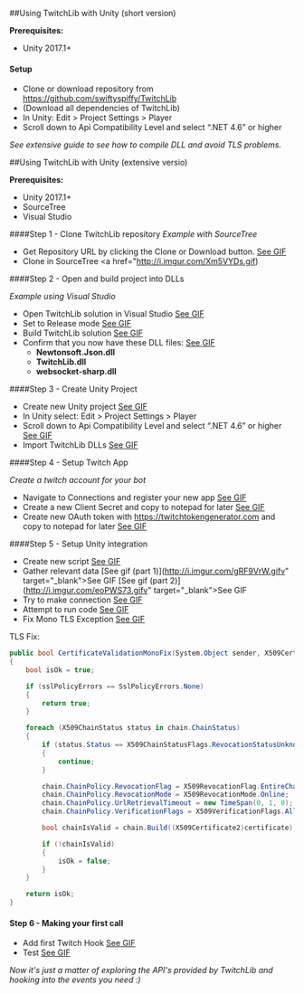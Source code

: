 ##Using TwitchLib with Unity (short version)

**Prerequisites:**
- Unity 2017.1+


#### Setup
- Clone or download repository from https://github.com/swiftyspiffy/TwitchLib
- (Download all dependencies of TwitchLib)
- In Unity: Edit > Project Settings > Player
- Scroll down to Api Compatibility Level and select “.NET 4.6” or higher

*See extensive guide to see how to compile DLL and avoid TLS problems.*


##Using TwitchLib with Unity (extensive versio)

**Prerequisites:**
- Unity 2017.1+
- SourceTree
- Visual Studio

####Step 1 - Clone TwitchLib repository
*Example with SourceTree*

- Get Repository URL by clicking the Clone or Download button. <a href="http://i.imgur.com/a9tqa8y.gifv" target="_blank">See GIF</a>
- Clone in SourceTree <a href="http://i.imgur.com/Xm5VYDs.gif)

####Step 2 - Open and build project into DLLs

*Example using Visual Studio*

- Open TwitchLib solution in Visual Studio <a href="http://i.imgur.com/BOAiEme.gifv" target="_blank">See GIF</a>
- Set to Release mode <a href="http://i.imgur.com/z98GzUD.gifv" target="_blank">See GIF</a>
- Build TwitchLib solution <a href="http://i.imgur.com/oXNPJeA.gifv" target="_blank">See GIF</a>
- Confirm that you now have these DLL files: <a href="http://i.imgur.com/HDtUZST.gifv" target="_blank">See GIF</a>
	- **Newtonsoft.Json.dll**
	- **TwitchLib.dll**
	- **websocket-sharp.dll**


####Step 3 - Create Unity Project

- Create new Unity project <a href="http://i.imgur.com/yyMb9xj.gifv" target="_blank">See GIF</a>
- In Unity select: Edit > Project Settings > Player
- Scroll down to Api Compatibility Level and select “.NET 4.6” or higher <a href="http://i.imgur.com/MgnFHD7.gifv" target="_blank">See GIF</a>
- Import TwitchLib DLLs <a href="http://i.imgur.com/k39e2It.gifv" target="_blank">See GIF</a>


####Step 4 - Setup Twitch App

*Create a twitch account for your bot*

- Navigate to Connections and register your new app <a href="http://i.imgur.com/uzTY9ER.gifv" target="_blank">See GIF</a>
- Create a new Client Secret and copy to notepad for later <a href="http://i.imgur.com/rpdSoFh.gifv" target="_blank">See GIF</a>
- Create new OAuth token with https://twitchtokengenerator.com and copy to notepad for later <a href="http://i.imgur.com/56OCEFU.gifv" target="_blank">See GIF</a>

####Step 5 - Setup Unity integration

- Create new script <a href="http://i.imgur.com/49AFzhR.gifv" target="_blank">See GIF</a>
- Gather relevant data [See gif (part 1)](http://i.imgur.com/gRF9VrW.gifv" target="_blank">See GIF</a> [See gif (part 2)](http://i.imgur.com/eoPWS73.gifv" target="_blank">See GIF</a>
- Try to make connection <a href="http://i.imgur.com/ccRAbLz.gifv" target="_blank">See GIF</a>
- Attempt to run code <a href="http://i.imgur.com/jG1Z24a.gifv" target="_blank">See GIF</a>
- Fix Mono TLS Exception <a href="http://i.imgur.com/qNUqJMH.gifv" target="_blank">See GIF</a>

TLS Fix:

```csharp
public bool CertificateValidationMonoFix(System.Object sender, X509Certificate certificate, X509Chain chain, SslPolicyErrors sslPolicyErrors)
{
    bool isOk = true;

    if (sslPolicyErrors == SslPolicyErrors.None)
    {
        return true;
    }

    foreach (X509ChainStatus status in chain.ChainStatus)
    {
        if (status.Status == X509ChainStatusFlags.RevocationStatusUnknown)
        {
            continue;
        }

        chain.ChainPolicy.RevocationFlag = X509RevocationFlag.EntireChain;
        chain.ChainPolicy.RevocationMode = X509RevocationMode.Online;
        chain.ChainPolicy.UrlRetrievalTimeout = new TimeSpan(0, 1, 0);
        chain.ChainPolicy.VerificationFlags = X509VerificationFlags.AllFlags;

        bool chainIsValid = chain.Build((X509Certificate2)certificate);

        if (!chainIsValid)
        {
            isOk = false;
        }
    }

    return isOk;
}

```

#### Step 6 - Making your first call
- Add first Twitch Hook <a href="http://i.imgur.com/5qIEkRJ.gifv" target="_blank">See GIF</a>
- Test <a href="http://i.imgur.com/1Ee8mQ0.gifv" target="_blank">See GIF</a>

*Now it's just a matter of exploring the API's provided by TwitchLib and hooking into the events you need :)*
